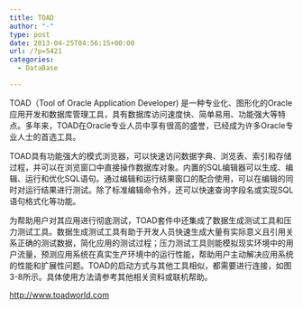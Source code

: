```yaml
---
title: TOAD
author: "-"
type: post
date: 2013-04-25T04:56:15+00:00
url: /?p=5421
categories:
  - DataBase

---
```


  TOAD（Tool of Oracle Application Developer) 是一种专业化、图形化的Oracle应用开发和数据库管理工具，具有数据库访问速度快、简单易用、功能强大等特点。多年来，TOAD在Oracle专业人员中享有很高的盛誉，已经成为许多Oracle专业人士的首选工具。


  TOAD具有功能强大的模式浏览器，可以快速访问数据字典、浏览表、索引和存储过程，并可以在浏览窗口中直接操作数据库对象。内置的SQL编辑器可以生成、编辑、运行和优化SQL语句。通过编辑和运行结果窗口的配合使用，可以在编辑的同时对运行结果进行测试。除了标准编辑命令外，还可以快速查询字段名或实现SQL语句格式化等功能。


  为帮助用户对其应用进行彻底测试，TOAD套件中还集成了数据生成测试工具和压力测试工具。数据生成测试工具有助于开发人员快速生成大量有实际意义且引用关系正确的测试数据，简化应用的测试过程；压力测试工具则能模拟现实环境中的用户流量，预测应用系统在真实生产环境中的运行性能，帮助用户主动解决应用系统的性能和扩展性问题。TOAD的启动方式与其他工具相似，都需要进行连接，如图3-8所示。具体使用方法请参考其他相关资料或联机帮助。


  http://www.toadworld.com
